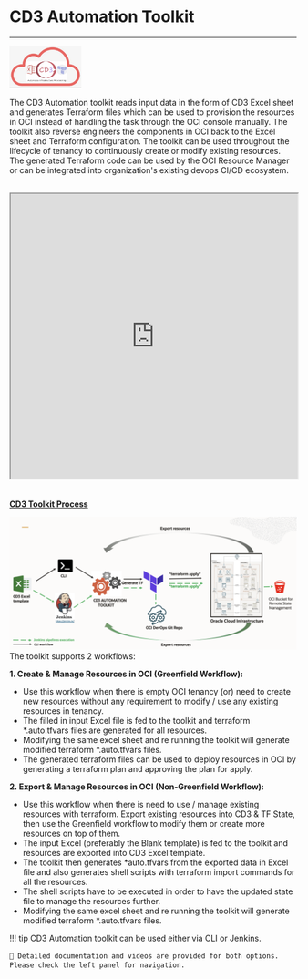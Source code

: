 # **CD3 Automation Toolkit**  
---
<img width="25%" height="30%"  alt="CD3 Logo" src= "images/CD3-logo.png"> 


The CD3 Automation toolkit reads input data in the form of CD3 Excel sheet and generates Terraform files which can be used to provision the resources in OCI instead of handling the task through the OCI console manually. The toolkit also reverse engineers the components in OCI back to the Excel sheet and Terraform configuration. The toolkit can be used throughout the lifecycle of tenancy to continuously create or modify existing resources. The generated Terraform code can be used by the OCI Resource Manager or can be integrated into organization's existing devops CI/CD ecosystem.


<br>

<iframe width="100%" height="500" src="https://www.youtube.com/embed/watch?v=TSNu0pUHYsE&list=PLPIzp-E1msrbJ3WawXVhzimQnLw5iafcp&index=1">
</iframe>

<br>
<br>


<u> **CD3 Toolkit Process</u>**


<img width="1049" alt="CD3 Toolkit Process" src="../images/CD3-Process.png">

<br>
The toolkit supports 2 workflows:<br>

**1. Create & Manage Resources in OCI (Greenfield Workflow):**

- Use this workflow when there is empty OCI tenancy (or) need to create new resources without any requirement to modify / use any existing resources in tenancy.
- The filled in input Excel file is fed to the toolkit and terraform *.auto.tfvars files are generated for all resources.
- Modifying the same excel sheet and re running the toolkit will generate modified terraform *.auto.tfvars files.<br>
- The generated terraform files can be used to deploy resources in OCI by generating a terraform plan and approving the plan for apply. <br>

**2. Export & Manage Resources in OCI (Non-Greenfield Workflow):**

- Use this workflow when there is need to use / manage existing resources with terraform. Export existing resources into CD3 & TF State, then use the Greenfield workflow to modify them or create more resources on top of them.
- The input Excel (preferably the Blank template) is fed to the toolkit and resources are exported into CD3 Excel template. <br>
- The toolkit then generates *auto.tfvars from the exported data in Excel file and also generates shell scripts with terraform import commands for all the resources.<br>
- The shell scripts have to be executed in order to have the updated state file to manage the resources further.<br>
- Modifying the same excel sheet and re running the toolkit will generate modified terraform *.auto.tfvars files.<br>


!!! tip
	CD3 Automation toolkit can be used either via CLI or Jenkins.
  
	📖 Detailed documentation and videos are provided for both options. Please check the left panel for navigation.


<br>



